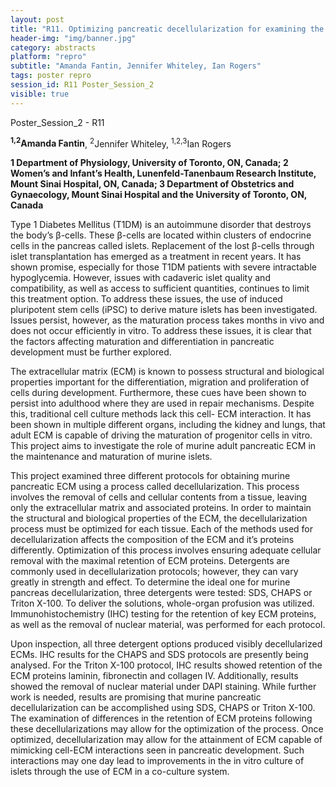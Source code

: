 ```yaml
---
layout: post
title: "R11. Optimizing pancreatic decellularization for examining the role of the extracellular matrix in islet maintenance and maturation in vitro"
header-img: "img/banner.jpg"
category: abstracts
platform: "repro"
subtitle: "Amanda Fantin, Jennifer Whiteley, Ian Rogers"
tags: poster repro
session_id: R11 Poster_Session_2
visible: true
---
```

Poster_Session_2 - R11

**<sup>1,2</sup>Amanda Fantin**, <sup>2</sup>Jennifer Whiteley, <sup>1,2,3</sup>Ian Rogers

__1 Department of Physiology, University of Toronto, ON, Canada; 2 Women’s and Infant’s Health, Lunenfeld-Tanenbaum Research Institute, Mount Sinai Hospital, ON, Canada; 3 Department of Obstetrics and Gynaecology, Mount Sinai Hospital and the University of Toronto, ON, Canada__

Type 1 Diabetes Mellitus (T1DM) is an autoimmune disorder that destroys the body’s β-cells. These β-cells are located within clusters of endocrine cells in the pancreas called islets. Replacement of the lost β-cells through islet transplantation has emerged as a treatment in recent years. It has shown promise, especially for those T1DM patients with severe intractable hypoglycemia. However, issues with cadaveric islet quality and compatibility, as well as access to sufficient quantities, continues to limit this treatment option. To address these issues, the use of induced pluripotent stem cells (iPSC) to derive mature islets has been investigated. Issues persist, however, as the maturation process takes months in vivo and does not occur efficiently in vitro. To address these issues, it is clear that the factors affecting maturation and differentiation in pancreatic development must be further explored.  

The extracellular matrix (ECM) is known to possess structural and biological properties important for the differentiation, migration and proliferation of cells during development. Furthermore, these cues have been shown to persist into adulthood where they are used in repair mechanisms. Despite this, traditional cell culture methods lack this cell- ECM interaction. It has been shown in multiple different organs, including the kidney and lungs, that adult ECM is capable of driving the maturation of progenitor cells in vitro. This project aims to investigate the role of murine adult pancreatic ECM in the maintenance and maturation of murine islets.

This project examined three different protocols for obtaining murine pancreatic ECM using a process called decellularization. This process involves the removal of cells and cellular contents from a tissue, leaving only the extracellular matrix and associated proteins. In order to maintain the structural and biological properties of the ECM, the decellularization process must be optimized for each tissue. Each of the methods used for decellularization affects the composition of the ECM and it’s proteins differently. Optimization of this process involves ensuring adequate cellular removal with the maximal retention of ECM proteins. Detergents are commonly used in decellularization protocols; however, they can vary greatly in strength and effect. To determine the ideal one for murine pancreas decellularization, three detergents were tested: SDS, CHAPS or Triton X-100. To deliver the solutions, whole-organ profusion was utilized. Immunohistochemistry (IHC) testing for the retention of key ECM proteins, as well as the removal of nuclear material, was performed for each protocol. 

Upon inspection, all three detergent options produced visibly decellularized ECMs. IHC results for the CHAPS and SDS protocols are presently being analysed. For the Triton X-100 protocol, IHC results showed retention of the ECM proteins laminin, fibronectin and collagen IV. Additionally, results showed the removal of nuclear material under DAPI staining. While further work is needed, results are promising that murine pancreatic decellularization can be accomplished using SDS, CHAPS or Triton X-100. The examination of differences in the retention of ECM proteins following these decellularizations may allow for the optimization of the process. Once optimized, decellularization may allow for the attainment of ECM capable of mimicking cell-ECM interactions seen in pancreatic development. Such interactions may one day lead to improvements in the in vitro culture of islets through the use of ECM in a co-culture system.